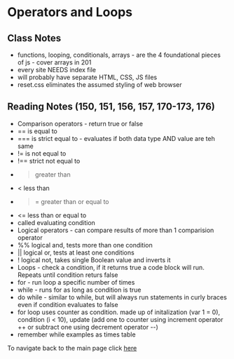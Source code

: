 # Operators and Loops

## Class Notes

- functions, looping, conditionals, arrays - are the 4 foundational pieces of js - cover arrays in 201
- every site NEEDS index file
- will probably have separate HTML, CSS, JS files
- reset.css eliminates the assumed styling of web browser

## Reading Notes (150, 151, 156, 157, 170-173, 176)

- Comparison operators - return true or false
- == is equal to
- === is strict equal to - evaluates if both data type AND value are teh same
- != is not equal to
- !== strict not equal to
- > greater than
- < less than
- >= greater than or equal to
- <= less than or equal to
- called evaluating condition
- Logical operators - can compare results of more than 1 comparision operator
- %% logical and, tests more than one condition
- || logical or, tests at least one conditions
- ! logical not, takes single Boolean value and inverts it
- Loops - check a condition, if it returns true a code block will run. Repeats until condition returs false
- for - run loop a specific number of times
- while - runs for as long as condition is true
- do while - similar to while, but will always run statements in curly braces even if condition evaluates to false
- for loop uses counter as condition. made up of initalization (var 1 = 0), condition (i < 10), update (add one to counter using increment operator ++ or subtract one using decrement operator --)
- remember while examples as times table

To navigate back to the main page click [here](https://hmay1415.github.io/reading-notes/)
